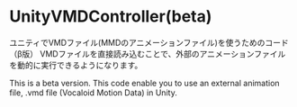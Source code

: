 # UnityVMDController(beta)
ユニティでVMDファイル(MMDのアニメーションファイル)を使うためのコード（β版）
VMDファイルを直接読み込むことで、外部のアニメーションファイルを動的に実行できるようになります。

This is a beta version.
This code enable you to use an external animation file, .vmd file (Vocaloid Motion Data) in Unity.
